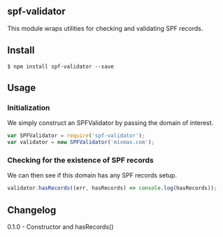## spf-validator
This module wraps utilities for checking and validating SPF records.

## Install
```
$ npm install spf-validator --save
```

## Usage

### Initialization
We simply construct an SPFValidator by passing the domain of interest.
```js
var SPFValidator = require('spf-validator');
var validator = new SPFValidator('mixmax.com');
```

### Checking for the existence of SPF records
We can then see if this domain has any SPF records setup.
```js
validator.hasRecords((err, hasRecords) => console.log(hasRecords));
```



## Changelog
0.1.0 - Constructor and hasRecords()
